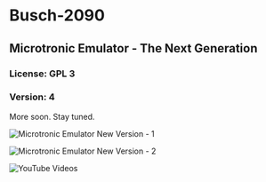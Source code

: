 # Busch-2090
## Microtronic Emulator - The Next Generation 
### License: GPL 3
### Version: 4 

More soon. Stay tuned. 

![Microtronic Emulator New Version - 1](https://github.com/lambdamikel/Busch-2090/blob/master/microtronic-nextgen/microtronic-next-gen-1.jpg)

![Microtronic Emulator New Version - 2](https://github.com/lambdamikel/Busch-2090/blob/master/microtronic-nextgen/microtronic-next-gen-2.jpg)

![YouTube Videos](https://youtu.be/oPpJfEgc1Ho?list=PLvdXKcHrGqhekyx81EoCwQij1Lqylp0dB)
